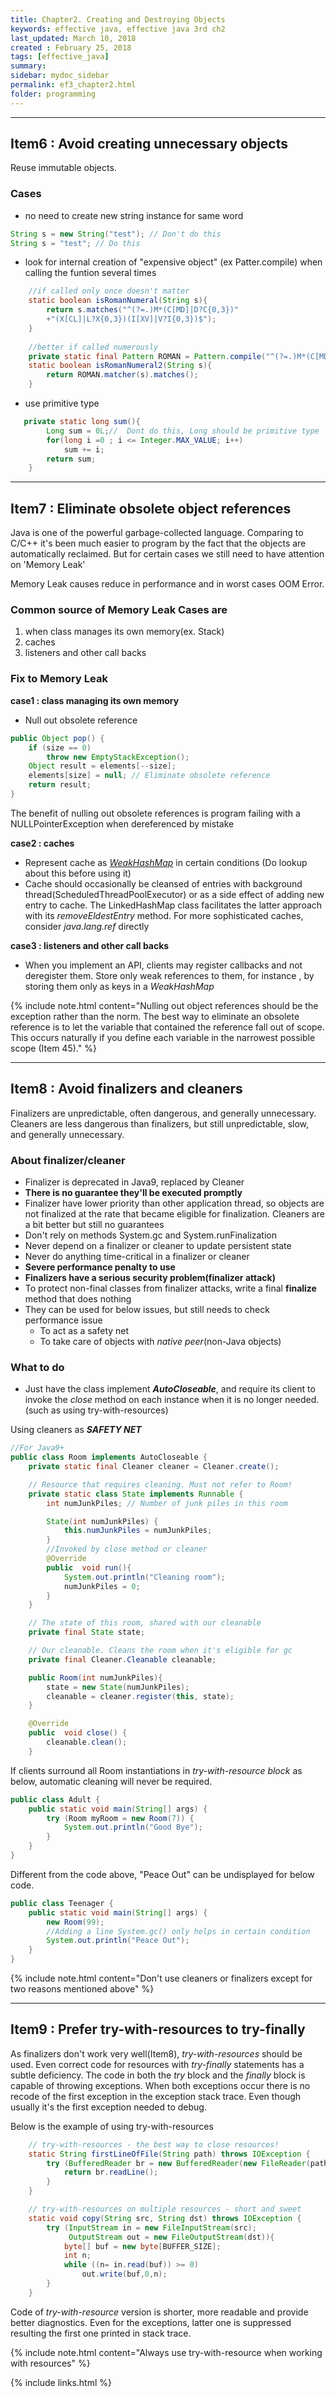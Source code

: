 ```yaml
---
title: Chapter2. Creating and Destroying Objects
keywords: effective java, effective java 3rd ch2 
last_updated: March 10, 2018
created : February 25, 2018
tags: [effective_java]
summary:
sidebar: mydoc_sidebar
permalink: ef3_chapter2.html
folder: programming
---
```


***
## Item6 : Avoid creating unnecessary objects

Reuse immutable objects.

### Cases

* no need to create new string instance for same word 
````java
String s = new String("test"); // Don't do this
String s = "test"; // Do this
````

* look for internal creation of "expensive object" (ex Patter.compile) when calling the funtion several times 
````java
    //if called only once doesn't matter
    static boolean isRomanNumeral(String s){
        return s.matches("^(?=.)M*(C[MD]|D?C{0,3})"
        +"(X[CL]|L?X{0,3})(I[XV]|V?I{0,3})$");
    } 
    
    //better if called numerously
    private static final Pattern ROMAN = Pattern.compile("^(?=.)M*(C[MD]|D?C{0,3})" +"(X[CL]|L?X{0,3})(I[XV]|V?I{0,3})$");
    static boolean isRomanNumeral2(String s){
        return ROMAN.matcher(s).matches();
    }
````

* use primitive type
````java
   private static long sum(){
        Long sum = 0L;//  Dont do this, Long should be primitive type
        for(long i =0 ; i <= Integer.MAX_VALUE; i++)
            sum += i;
        return sum;
    }
````

***
## Item7 : Eliminate obsolete object references
 
Java is one of the powerful garbage-collected language.
Comparing to C/C++ it's been much easier to program by the fact that the objects are automatically reclaimed.
But for certain cases we still need to have attention on 'Memory Leak'

Memory Leak causes reduce in performance and in worst cases OOM Error.

### Common source of Memory Leak Cases are
1. when class manages its own memory(ex. Stack)
2. caches
3. listeners and other call backs


### Fix to Memory Leak 

**case1 : class managing its own memory**

* Null out obsolete reference  
````java
public Object pop() {
    if (size == 0)
        throw new EmptyStackException();
    Object result = elements[--size];
    elements[size] = null; // Eliminate obsolete reference
    return result;
}
````
The benefit of nulling out obsolete references is
program failing with a NULLPointerException when dereferenced by mistake
 
**case2 : caches**
* Represent cache as <a href="#" data-toggle="tooltip" data-original-title="{{site.data.glossary.WeakHashMap}}">*WeakHashMap*</a> in certain conditions (Do lookup about this before using it)
* Cache should occasionally be cleansed of entries with background thread(ScheduledThreadPoolExecutor) or as a side effect of adding new entry to cache.
The LinkedHashMap class facilitates the latter approach with its *removeEldestEntry* method. For more sophisticated caches, consider *java.lang.ref* directly

**case3 : listeners and other call backs** 
* When you implement an API, clients may register callbacks and not deregister them.
Store only weak references to them, for instance , by storing them only as keys in a *WeakHashMap*

{% include note.html content="Nulling out object references should be the exception rather than the norm. The best way to eliminate an obsolete reference is to let the variable that contained the reference fall out of scope. This occurs naturally if you define each variable in
                              the narrowest possible scope (Item 45)." %}


***
## Item8 : Avoid finalizers and cleaners

Finalizers are unpredictable, often dangerous, and generally unnecessary.
Cleaners are less dangerous than finalizers, but still unpredictable, slow, and generally unnecessary.

### About finalizer/cleaner
 - Finalizer is deprecated in Java9, replaced by Cleaner
 - **There is no guarantee they'll be executed promptly**
 - Finalizer have lower priority than other application thread, so objects are not finalized at the rate that became eligible for finalization.
 Cleaners are a bit better but still no guarantees
 - Don't rely on methods System.gc and System.runFinalization 
 - Never depend on a finalizer or cleaner to update persistent state
 - Never do anything time-critical in a finalizer or cleaner
 - **Severe performance penalty to use**
 - **Finalizers have a serious security problem(finalizer attack)**
 - To protect non-final classes from finalizer attacks, write a final **finalize** method that does nothing
 - They can be used for below issues, but still needs to check performance issue
   - To act as a safety net
   - To take care of objects with *native peer*(non-Java objects)
  
### What to do
 - Just have the class implement ***AutoCloseable***, and require its client to invoke the *close* method on each instance when it is no longer needed.
 (such as using try-with-resources)
 
Using cleaners as ***SAFETY NET***
````java
//For Java9+
public class Room implements AutoCloseable {
    private static final Cleaner cleaner = Cleaner.create();

    // Resource that requires cleaning. Must not refer to Room!
    private static class State implements Runnable {
        int numJunkPiles; // Number of junk piles in this room

        State(int numJunkPiles) {
            this.numJunkPiles = numJunkPiles;
        }
        //Invoked by close method or cleaner
        @Override
        public  void run(){
            System.out.println("Cleaning room");
            numJunkPiles = 0;
        }
    }

    // The state of this room, shared with our cleanable
    private final State state;

    // Our cleanable. Cleans the room when it's eligible for gc
    private final Cleaner.Cleanable cleanable;

    public Room(int numJunkPiles){
        state = new State(numJunkPiles);
        cleanable = cleaner.register(this, state);
    }

    @Override
    public  void close() {
        cleanable.clean();
    }
````

If clients surround all Room instantiations in *try-with-resource block* as below,
automatic cleaning will never be required.
````java
public class Adult {
    public static void main(String[] args) {
        try (Room myRoom = new Room(7)) {
            System.out.println("Good Bye");
        }
    }
}
````

Different from the code above, "Peace Out" can be undisplayed for below code.
````java
public class Teenager {
    public static void main(String[] args) {
        new Room(99);
        //Adding a line System.gc() only helps in certain condition
        System.out.println("Peace Out");
    }
}
````

{% include note.html content="Don't use cleaners or finalizers except for two reasons mentioned above" %}

***
## Item9 : Prefer try-with-resources to try-finally

As finalizers don't work very well(Item8), *try-with-resources* should be used.
Even correct code for resources with *try-finally* statements has a subtle deficiency.
The code in both the *try* block and the *finally* block is capable of throwing exceptions.
When both exceptions occur there is no recode of the first exception in the exception stack trace.
Even though usually it's the first exception needed to debug.

Below is the example of using try-with-resources

````java
    // try-with-resources - the best way to close resources!
    static String firstLineOfFile(String path) throws IOException {
        try (BufferedReader br = new BufferedReader(new FileReader(path))){
            return br.readLine();
        }
    }

    // try-with-resources on multiple resources - short and sweet
    static void copy(String src, String dst) throws IOException {
        try (InputStream in = new FileInputStream(src);
             OutputStream out = new FileOutputStream(dst)){
            byte[] buf = new byte[BUFFER_SIZE];
            int n;
            while ((n= in.read(buf)) >= 0)
                out.write(buf,0,n);
        }
    }
````

Code of *try-with-resource* version is shorter, more readable and provide better diagnostics.
Even for the exceptions, latter one is suppressed resulting the first one printed in stack trace.


{% include note.html content="Always use try-with-resource when working with resources" %} 

{% include links.html %}
